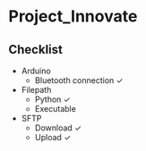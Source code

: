 # Project_Innovate

## Checklist

* Arduino 
  * Bluetooth connection ✓
* Filepath 
  * Python ✓
  * Executable
* SFTP
  * Download ✓
  * Upload ✓

